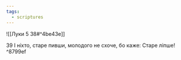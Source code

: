 ```yaml
---
tags:
  - scriptures
---
```


![[Луки 5 38#^4be43e]]

39 І ніхто, старе пивши, молодого не схоче, бо каже: Старе ліпше! ^8799ef

